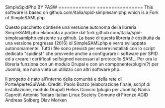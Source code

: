 SimpleSpidPhp BY PASW
============= ================
This software is based on github.com/italia/spid-simplesamlphp
which is a Fork of SimpleSAMLphp

Questo pacchetto contiene una versione autonoma della libreria SimpleSAMLphp
elaborata a partire dal fork github.com/italia/spid-simplesamlphp esistente
su github.
La base di questa libreria è costituita da una versione pregressa (2016) di
SimpleSAMLphp e verrà sviluppata autonomamente.
Tutti i file sono previsti per essere installati con lo script dedicato "spidinst"
che provvede anche a configurare il software per SPID ed a creare i certificati
selfsigned necessari al protocollo SAML.
Per ora la libreria funziona con un modulo Drupal e con un componente/plugin(?) per
Joomla, ma nulla vieta un utilizzo con altri software php.

Il progetto è nato all'interno della comunità e della rete di PorteAperteSulWeb.
Crediti:
Paolo Bozzo (elaborazione finale, script di installazione, modulo Drupal)
Helios Ciancio (plugin per Joomla)
Nadia Caprotti
Antonio Todaro
Italian Linux Society
Comune di Firenze
AGID
Andreas Solberg
Olav Morken
